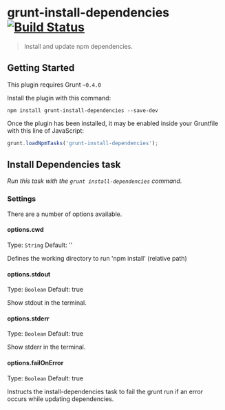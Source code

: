 # grunt-install-dependencies [![Build Status](https://secure.travis-ci.org/ahutchings/grunt-install-dependencies.png?branch=master)](http://travis-ci.org/ahutchings/grunt-install-dependencies)

> Install and update npm dependencies.

## Getting Started

This plugin requires Grunt `~0.4.0`

Install the plugin with this command:

```shell
npm install grunt-install-dependencies --save-dev
```

Once the plugin has been installed, it may be enabled inside your Gruntfile with this line of JavaScript:

```js
grunt.loadNpmTasks('grunt-install-dependencies');
```

## Install Dependencies task
_Run this task with the `grunt install-dependencies` command._


### Settings

There are a number of options available.

#### options.cwd
Type: `String`
Default: ''

Defines the working directory to run 'npm install' (relative path)

#### options.stdout
Type: `Boolean`
Default: true

Show stdout in the terminal.

#### options.stderr
Type: `Boolean`
Default: true

Show stderr in the terminal.

#### options.failOnError
Type: `Boolean`
Default: true

Instructs the install-dependencies task to fail the grunt run if an error occurs while updating dependencies.
